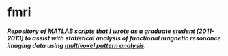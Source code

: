 fmri
====
***Repository of MATLAB scripts that I wrote as a graduate student (2011-2013) to assist with statistical analysis of functional magnetic resonance imaging data using [multivoxel pattern analysis](http://www.ncbi.nlm.nih.gov/pubmed/16899397).***
